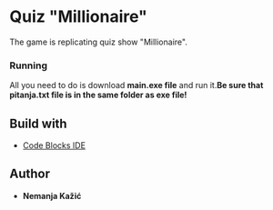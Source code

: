 # Quiz "Millionaire"

The game is replicating quiz show "Millionaire".


### Running
All you need to do is download **main.exe file** and run it.**Be sure that pitanja.txt file is in the same folder as exe file!**


## Build with

* [Code Blocks IDE](http://www.codeblocks.org/)


## Author

* **Nemanja Kažić** 


